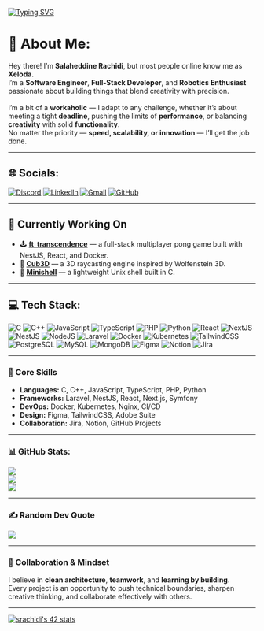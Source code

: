 [![Typing SVG](https://readme-typing-svg.demolab.com?font=Fira+Code&pause=1000&color=00F7FF&width=435&lines=Hey+I'm+Xeloda!+Welcome+to+my+GitHub!;Software+Engineer+%7C+Full-Stack+Developer+%7C+1337+Student)](https://git.io/typing-svg)

# 💫 About Me:
Hey there! I’m **Salaheddine Rachidi**, but most people online know me as **Xeloda**.<br>
I’m a **Software Engineer**, **Full-Stack Developer**, and **Robotics Enthusiast** passionate about building things that blend creativity with precision.<br><br>
I’m a bit of a **workaholic** — I adapt to any challenge, whether it’s about meeting a tight **deadline**, pushing the limits of **performance**, or balancing **creativity** with solid **functionality**.<br>
No matter the priority — **speed, scalability, or innovation** — I’ll get the job done.

---

## 🌐 Socials:
[![Discord](https://img.shields.io/badge/Discord-%237289DA.svg?logo=discord&logoColor=white)](https://discordapp.com/users/521403984208986113)
[![LinkedIn](https://img.shields.io/badge/LinkedIn-%230077B5.svg?logo=linkedin&logoColor=white)](https://www.linkedin.com/in/rachidi1/)
[![Gmail](https://img.shields.io/badge/Gmail-salahrachidi.dev@gmail.com-red?logo=gmail&logoColor=white)](mailto:rachidisalaheddine@icloud.com)
[![GitHub](https://img.shields.io/badge/GitHub-xeloda-black?logo=github)](https://github.com/salahrachidi)

---

## 🚀 Currently Working On
- 🕹️ [**ft_transcendence**](https://github.com/salahrachidi/ft_transcendence) — a full-stack multiplayer pong game built with NestJS, React, and Docker.
- 🎨 [**Cub3D**](https://github.com/salahrachidi/cub3d) — a 3D raycasting engine inspired by Wolfenstein 3D.
- 🧠 [**Minishell**](https://github.com/salahrachidi/minishell) — a lightweight Unix shell built in C.

---

## 💻 Tech Stack:
![C](https://img.shields.io/badge/c-%2300599C.svg?style=for-the-badge&logo=c&logoColor=white) 
![C++](https://img.shields.io/badge/c++-%2300599C.svg?style=for-the-badge&logo=c%2B%2B&logoColor=white) 
![JavaScript](https://img.shields.io/badge/javascript-%23323330.svg?style=for-the-badge&logo=javascript&logoColor=%23F7DF1E)
![TypeScript](https://img.shields.io/badge/typescript-%23007ACC.svg?style=for-the-badge&logo=typescript&logoColor=white)
![PHP](https://img.shields.io/badge/php-%23777BB4.svg?style=for-the-badge&logo=php&logoColor=white)
![Python](https://img.shields.io/badge/python-3670A0?style=for-the-badge&logo=python&logoColor=ffdd54)
![React](https://img.shields.io/badge/react-%2320232a.svg?style=for-the-badge&logo=react&logoColor=%2361DAFB)
![NextJS](https://img.shields.io/badge/Next-black?style=for-the-badge&logo=next.js&logoColor=white)
![NestJS](https://img.shields.io/badge/nestjs-%23E0234E.svg?style=for-the-badge&logo=nestjs&logoColor=white)
![NodeJS](https://img.shields.io/badge/node.js-6DA55F?style=for-the-badge&logo=node.js&logoColor=white)
![Laravel](https://img.shields.io/badge/laravel-%23FF2D20.svg?style=for-the-badge&logo=laravel&logoColor=white)
![Docker](https://img.shields.io/badge/docker-%230db7ed.svg?style=for-the-badge&logo=docker&logoColor=white)
![Kubernetes](https://img.shields.io/badge/kubernetes-%23326ce5.svg?style=for-the-badge&logo=kubernetes&logoColor=white)
![TailwindCSS](https://img.shields.io/badge/tailwindcss-%2338B2AC.svg?style=for-the-badge&logo=tailwind-css&logoColor=white)
![PostgreSQL](https://img.shields.io/badge/postgres-%23316192.svg?style=for-the-badge&logo=postgresql&logoColor=white)
![MySQL](https://img.shields.io/badge/mysql-4479A1.svg?style=for-the-badge&logo=mysql&logoColor=white)
![MongoDB](https://img.shields.io/badge/MongoDB-%234ea94b.svg?style=for-the-badge&logo=mongodb&logoColor=white)
![Figma](https://img.shields.io/badge/figma-%23F24E1E.svg?style=for-the-badge&logo=figma&logoColor=white)
![Notion](https://img.shields.io/badge/Notion-%23000000.svg?style=for-the-badge&logo=notion&logoColor=white)
![Jira](https://img.shields.io/badge/jira-%230A0FFF.svg?style=for-the-badge&logo=jira&logoColor=white)

---

### 🧠 Core Skills
- **Languages:** C, C++, JavaScript, TypeScript, PHP, Python  
- **Frameworks:** Laravel, NestJS, React, Next.js, Symfony  
- **DevOps:** Docker, Kubernetes, Nginx, CI/CD  
- **Design:** Figma, TailwindCSS, Adobe Suite  
- **Collaboration:** Jira, Notion, GitHub Projects

---

### 📊 GitHub Stats:
![](https://github-readme-stats.vercel.app/api?username=salahrachidi&theme=transparent&hide_border=true&include_all_commits=false&count_private=false)<br/>
![](https://nirzak-streak-stats.vercel.app/?user=salahrachidi&theme=transparent&hide_border=true)<br/>
![](https://github-readme-stats.vercel.app/api/top-langs/?username=salahrachidi&theme=transparent&hide_border=true&include_all_commits=false&count_private=false&layout=compact)

---

### ✍️ Random Dev Quote
![](https://quotes-github-readme.vercel.app/api?type=horizontal&theme=radical)

---

### 💬 Collaboration & Mindset
I believe in **clean architecture**, **teamwork**, and **learning by building**.<br>
Every project is an opportunity to push technical boundaries, sharpen creative thinking, and collaborate effectively with others.

---

[![srachidi's 42 stats](https://badge.mediaplus.ma/greenbinary/srachidi)](https://github.com/salahrachidi)
